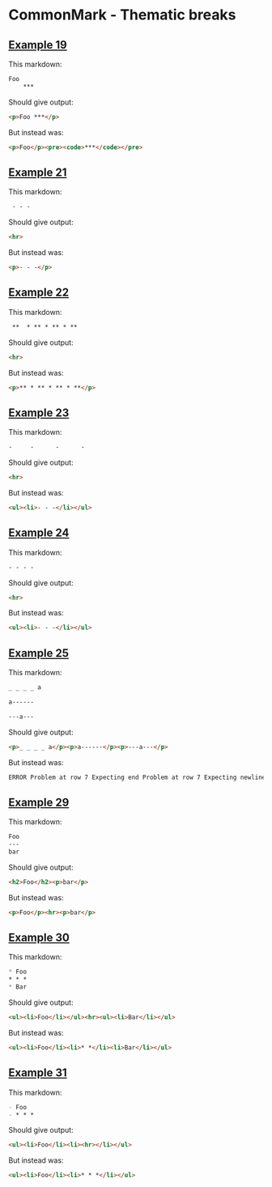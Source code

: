 # CommonMark - Thematic breaks

## [Example 19](https://spec.commonmark.org/0.29/#example-19)

This markdown:

```markdown
Foo
    ***

```

Should give output:

```html
<p>Foo ***</p>
```

But instead was:

```html
<p>Foo</p><pre><code>***</code></pre>
```
## [Example 21](https://spec.commonmark.org/0.29/#example-21)

This markdown:

```markdown
 - - -

```

Should give output:

```html
<hr>
```

But instead was:

```html
<p>- - -</p>
```
## [Example 22](https://spec.commonmark.org/0.29/#example-22)

This markdown:

```markdown
 **  * ** * ** * **

```

Should give output:

```html
<hr>
```

But instead was:

```html
<p>** * ** * ** * **</p>
```
## [Example 23](https://spec.commonmark.org/0.29/#example-23)

This markdown:

```markdown
-     -      -      -

```

Should give output:

```html
<hr>
```

But instead was:

```html
<ul><li>- - -</li></ul>
```
## [Example 24](https://spec.commonmark.org/0.29/#example-24)

This markdown:

```markdown
- - - -    

```

Should give output:

```html
<hr>
```

But instead was:

```html
<ul><li>- - -</li></ul>
```
## [Example 25](https://spec.commonmark.org/0.29/#example-25)

This markdown:

```markdown
_ _ _ _ a

a------

---a---

```

Should give output:

```html
<p>_ _ _ _ a</p><p>a------</p><p>---a---</p>
```

But instead was:

```html
ERROR Problem at row 7 Expecting end Problem at row 7 Expecting newline
```
## [Example 29](https://spec.commonmark.org/0.29/#example-29)

This markdown:

```markdown
Foo
---
bar

```

Should give output:

```html
<h2>Foo</h2><p>bar</p>
```

But instead was:

```html
<p>Foo</p><hr><p>bar</p>
```
## [Example 30](https://spec.commonmark.org/0.29/#example-30)

This markdown:

```markdown
* Foo
* * *
* Bar

```

Should give output:

```html
<ul><li>Foo</li></ul><hr><ul><li>Bar</li></ul>
```

But instead was:

```html
<ul><li>Foo</li><li>* *</li><li>Bar</li></ul>
```
## [Example 31](https://spec.commonmark.org/0.29/#example-31)

This markdown:

```markdown
- Foo
- * * *

```

Should give output:

```html
<ul><li>Foo</li><li><hr></li></ul>
```

But instead was:

```html
<ul><li>Foo</li><li>* * *</li></ul>
```
